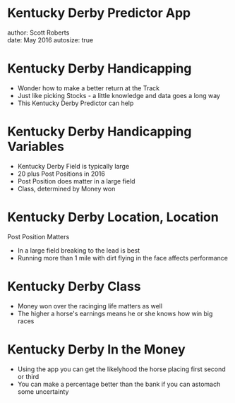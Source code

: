 Kentucky Derby Predictor App
========================================================
author: Scott Roberts  
date: May 2016
autosize: true

Kentucky Derby Handicapping
========================================================

- Wonder how to make a better return at the Track
- Just like picking Stocks - a little knowledge and data
goes a long way
- This Kentucky Derby Predictor can help

Kentucky Derby Handicapping Variables
========================================================

- Kentucky Derby Field is typically large 
- 20 plus Post Positions in 2016
- Post Position does matter in a large field
- Class, determined by Money won

Kentucky Derby Location, Location
========================================================

Post Position Matters

- In a large field breaking to the lead is best
- Running more than 1 mile with dirt flying in the face affects performance


Kentucky Derby Class
========================================================
- Money won over the racinging life matters as well
- The higher a horse's earnings means he or she knows how win big races

Kentucky Derby In the Money
========================================================
- Using the app you can get the likelyhood the horse placing first second or third
- You can make a percentage better than the bank if you can astomach some uncertainty
